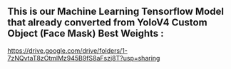 ## This is our Machine Learning Tensorflow Model that already converted from YoloV4 Custom Object (Face Mask) Best Weights :

https://drive.google.com/drive/folders/1-7zNQvtaT8zOtmlMz945B9fS8aFszj8T?usp=sharing
